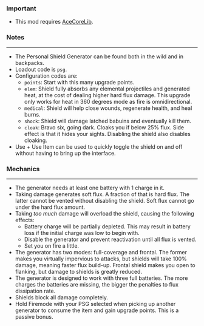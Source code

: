 ### Important
- This mod requires [AceCoreLib](https://gitlab.com/accensi/hd-addons/acecorelib).

### Notes
---
- The Personal Shield Generator can be found both in the wild and in backpacks.
- Loadout code is `psg`.
- Configuration codes are:
	- `points`: Start with this many upgrade points.
	- `elem`: Shield fully absorbs any elemental projectiles and generated heat, at the cost of dealing higher hard flux damage. This upgrade only works for heat in 360 degrees mode as fire is omnidirectional.
	- `medical`: Shield will help close wounds, regenerate health, and heal burns.
	- `shock`: Shield will damage latched babuins and eventually kill them.
	- `cloak`: Bravo six, going dark. Cloaks you if below 25% flux. Side effect is that it hides your sights. Disabling the shield also disables cloaking.
- Use + Use Item can be used to quickly toggle the shield on and off without having to bring up the interface.

### Mechanics
---
- The generator needs at least one battery with 1 charge in it.
- Taking damage generates soft flux. A fraction of that is hard flux. The latter cannot be vented without disabling the shield. Soft flux cannot go under the hard flux amount.
- Taking *too much* damage will overload the shield, causing the following effects:
	- Battery charge will be partially depleted. This may result in battery loss if the initial charge was low to begin with.
	- Disable the generator and prevent reactivation until all flux is vented.
	- Set you on fire a little.
- The generator has two modes: full-coverage and frontal. The former makes you virtually impervious to attacks, but shields will take 100% damage, meaning faster flux build-up. Frontal shield makes you open to flanking, but damage to shields is greatly reduced.
- The generator is designed to work with three full batteries. The more charges the batteries are missing, the bigger the penalties to flux dissipation rate.
- Shields block all damage completely.
- Hold Firemode with your PSG selected when picking up another generator to consume the item and gain upgrade points. This is a passive bonus.